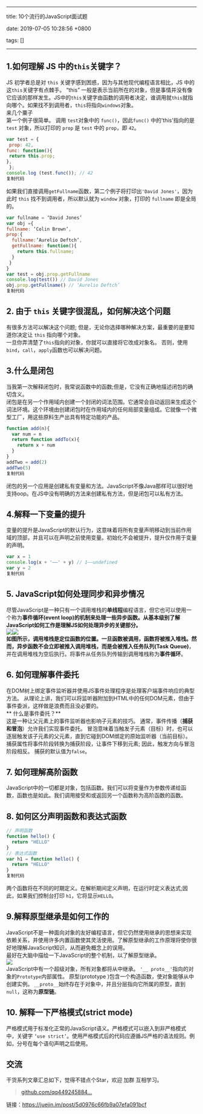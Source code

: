 
---

title: 10个流行的JavaScript面试题

date: 2019-07-05 10:28:56 +0800

tags: []

---
<a name="UykAT"></a>
## 1.如何理解 JS 中的`this`关键字？
JS 初学者总是对 `this` 关键字感到困惑，因为与其他现代编程语言相比，JS 中的这`this`关键字有点棘手。 “this” 一般是表示当前所在的对象，但是事情并没有像它应该的那样发生。JS中的`this`关键字由函数的调用者决定，谁调用就`this`就指向哪个。如果找不到调用者，`this`将指向`windows`对象。<br />来几个粟子<br />第一个例子很简单。 调用 `test`对象中的  `func()`，因此`func()` 中的'this'指向的是 `test` 对象，所以打印的 `prop` 是 `test` 中的 `prop`，即 `42`。
```javascript
var test = {
 prop: 42,
func: function(){
 return this.prop;
},
 };
console.log (test.func()); // 42
复制代码
```
如果我们直接调用`getFullname`函数，第二个例子将打印出`'David Jones'`，因为此时 `this` 找不到调用者，所以默认就为 `window` 对象，打印的 `fullname` 即是全局的。
```javascript
var fullname = ‘David Jones’
var obj ={
fullname: ‘Colin Brown’,
prop:{
  fullname:’Aurelio Deftch’,
  getFullname: function(){
    return this.fullname;
  }
 }
}
var test = obj.prop.getFullname
console.log(test()) // David Jones
obj.prop.getFullname() // ‘Aurelio Deftch’ 
复制代码
```
<a name="zYIdu"></a>
## 2. 由于 `this` 关键字很混乱，如何解决这个问题
有很多方法可以解决这个问题; 但是，无论你选择哪种解决方案，最重要的是要知道你决定让 `this` 指向哪个对象。<br />一旦你弄清楚了`this`指向的对象，你就可以直接将它改成对象名。 否则，使用`bind`，`call`，`apply`函数也可以解决问题。
<a name="Zv4eK"></a>
## 3.什么是闭包
当我第一次解释闭包时，我常说函数中的函数;但是，它没有正确地描述闭包的确切含义。<br />闭包是在另一个作用域内创建一个封闭的词法范围。它通常会自动返回来生成这个词法环境。这个环境由创建闭包时在作用域内的任何局部变量组成。它就像一个微型工厂，用这些原料生产出具有特定功能的产品。
```javascript
function add(n){
  var num = n
  return function addTo(x){
    return x + num
  }
}
addTwo = add(2)
addTwo(5)    
复制代码
```
闭包的另一个应用是创建私有变量和方法。JavaScript不像Java那样可以很好地支持oop。在JS中没有明确的方法来创建私有方法，但是闭包可以私有方法。
<a name="x9DlN"></a>
## 4.解释一下变量的提升
变量的提升是JavaScript的默认行为，这意味着将所有变量声明移动到当前作用域的顶部，并且可以在声明之前使用变量。初始化不会被提升，提升仅作用于变量的声明。
```javascript
var x = 1
console.log(x + '——' + y) // 1——undefined
var y = 2
复制代码
```
<a name="ZxYRx"></a>
## 5. JavaScript如何处理同步和异步情况
尽管JavaScript是一种只有一个调用堆栈的**单线程**编程语言，但它也可以使用一个称为**事件循环(event loop)**的机制来处理一些异步函数。从基本级别了解JavaScript如何工作是理解JS如何处理异步的关键部分。<br />![](https://cdn.nlark.com/yuque/0/2019/webp/263301/1562293741090-0de80b8f-18c9-4ef5-861e-afdedae79c90.webp#align=left&display=inline&height=542&originHeight=542&originWidth=720&size=0&status=done&width=720)![](https://cdn.nlark.com/yuque/0/2019/webp/263301/1562293741084-2c4b8b2b-7331-4d04-8f1e-7eeb9f61e6ee.webp#align=left&display=inline&height=542&originHeight=542&originWidth=720&size=0&status=done&width=720)<br />如图所示，调用堆栈是定位函数的位置。一旦函数被调用，函数将被推入堆栈。然而，异步函数不会立即被推入调用堆栈，而是会被推入**任务队列(Task Queue)**，并在调用堆栈为空后执行。将事件从任务队列传输到调用堆栈称为**事件循环**。
<a name="5rvD9"></a>
## 6. 如何理解事件委托
在DOM树上绑定事件监听器并使用JS事件处理程序是处理客户端事件响应的典型方法。 从理论上讲，我们可以将监听器附加到HTML中的任何DOM元素，但由于事件委派，这样做是浪费而且没必要的。<br />** 什么是事件委托？**<br />这是一种让父元素上的事件监听器也影响子元素的技巧。 通常，事件传播（**捕获和冒泡**）允许我们实现事件委托。 冒泡意味着当触发子元素（目标）时，也可以逐层触发该子元素的父元素，直到它碰到DOM绑定的原始监听器（当前目标）。 捕获属性将事件阶段转换为捕获阶段，让事件下移到元素; 因此，触发方向与冒泡阶段相反。 捕获的默认值为`false`。
<a name="HGYmj"></a>
## 7. 如何理解高阶函数
JavaScript中的一切都是对象，包括函数。我们可以将变量作为参数传递给函数，函数也是如此。我们调用接受和或返回另一个函数称为高阶函数的函数。
<a name="mwD0W"></a>
## 8. 如何区分声明函数和表达式函数
```javascript
// 声明函数
function hello() {
  return "HELLO"
}    
// 表达式函数  
var h1 = function hello() {
  return "HELLO"
}
复制代码
```
两个函数将在不同的时期定义。在解析期间定义声明，在运行时定义表达式;因此，如果我们控制台打印 `h1`，它将显示`HELLO`。
<a name="TiCuu"></a>
## 9.解释原型继承是如何工作的
JavaScript不是一种面向对象的友好编程语言，但它仍然使用继承的思想来实现依赖关系，并使用许多内置函数使其灵活使用。了解原型继承的工作原理将使你很好地理解JavaScript知识，从而避免概念上的误用。<br />最好在大脑中描绘一下JavaScript的整个机制，以了解原型继承。<br />![](https://cdn.nlark.com/yuque/0/2019/webp/263301/1562293741086-3ca61601-e47d-458b-bfdb-5266dffe4b1f.webp#align=left&display=inline&height=418&originHeight=418&originWidth=720&size=0&status=done&width=720)<br />JavaScript中有一个超级对象，所有对象都将从中继承。 `'__ proto__'`指向的对象的`Prototype`内部属性。 原型(prototype )包含一个构造函数，使对象能够从中创建实例。 `__proto__`始终存在于对象中，并且分层指向它所属的原型，直到`null`，这称为**原型链**。
<a name="aNMvv"></a>
## 10. 解释一下严格模式(strict mode)
严格模式用于标准化正常的JavaScript语义。严格模式可以嵌入到非严格模式中，关键字  `‘use strict’`。使用严格模式后的代码应遵循JS严格的语法规则。例如，分号在每个语句声明之后使用。
<a name="UrlpO"></a>
## 交流
干货系列文章汇总如下，觉得不错点个Star，欢迎 加群 互相学习。
> [github.com/qq449245884…](https://link.juejin.im?target=https%3A%2F%2Fgithub.com%2Fqq449245884%2Fxiaozhi)



链接：https://juejin.im/post/5d0976c66fb9a07efa091bcf



